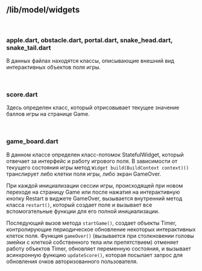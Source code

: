 ## **/lib/model/widgets**


<br/>

### apple.dart, obstacle.dart, portal.dart, snake_head.dart, snake_tail.dart
В данных файлах находятся классы, описывающие внешний вид интерактивных объектов поля игры.

<br/>

### score.dart

Здесь определен класс, который отрисовывает текущее значение баллов игры на странице Game.

<br/>

### game_board.dart

В данном классе определен класс-потомок StatefulWidget, который отвечает за интерфейс и работу игрового поля. В зависимости от текущего состояния игры метод `Widget build(BuildContext context)()` транслирует либо клетки поля игры, либо экран GameOver.

При каждой инициализации сессии игры, происходящей при новом переходе на страницу Game или после нажатия на интерактивную кнопку Restart в виджете GameOver, вызывается внутренний метод класса `restart()`, который создает поле и вызывает все вспомогательные функции для его полной инициализации.

Последующий вызов метода `startGame()`, создает объекты Timer, контролирующие периодическое обновление некоторых интерактивных клеток поля.
Функция `gameOver()` (вызывается при столкновении головы змейки с клеткой собственного тела или препятствием) отменяет работу объектов Timer, обновляет переменную состояния, и вызывает асинхронную функцию `updateScore()`, которая посылает запрос для обновления очков авторизованного пользователя.
